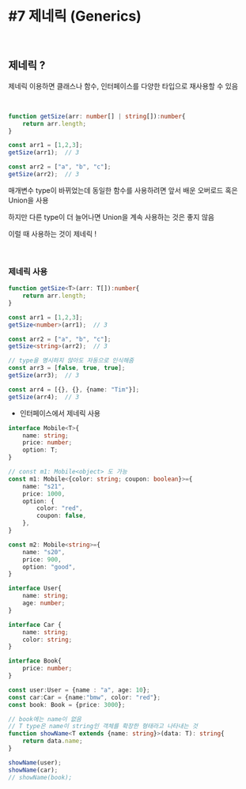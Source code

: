# #7 제네릭 (Generics)

​           

## 제네릭 ?

제네릭 이용하면 클래스나 함수, 인터페이스를 다양한 타입으로 재사용할 수 있음

​          

```typescript
function getSize(arr: number[] | string[]):number{
    return arr.length;
}

const arr1 = [1,2,3];
getSize(arr1);  // 3

const arr2 = ["a", "b", "c"];
getSize(arr2);  // 3 
```

매개변수 type이 바뀌었는데 동일한 함수를 사용하려면 앞서 배운 오버로드 혹은 Union을 사용

하지만 다른 type이 더 늘어나면 Union을 계속 사용하는 것은 좋지 않음

이럴 때 사용하는 것이 제네릭 ! 

​             

### 제네릭 사용

```typescript
function getSize<T>(arr: T[]):number{
    return arr.length;
}

const arr1 = [1,2,3];
getSize<number>(arr1);  // 3

const arr2 = ["a", "b", "c"];
getSize<string>(arr2);  // 3 

// type을 명시하지 않아도 자동으로 인식해줌
const arr3 = [false, true, true];
getSize(arr3);  // 3 

const arr4 = [{}, {}, {name: "Tim"}];
getSize(arr4);  // 3 
```

- 인터페이스에서 제네릭 사용

```typescript
interface Mobile<T>{
    name: string;
    price: number;
    option: T;
}

// const m1: Mobile<object> 도 가능
const m1: Mobile<{color: string; coupon: boolean}>={
    name: "s21",
    price: 1000,
    option: {
        color: "red",
        coupon: false,
    },
}

const m2: Mobile<string>={
    name: "s20",
    price: 900,
    option: "good",
}
```

```typescript
interface User{
    name: string;
    age: number;
}

interface Car {
    name: string;
    color: string;
}

interface Book{
    price: number;
}

const user:User = {name : "a", age: 10};
const car:Car = {name:"bmw", color: "red"};
const book: Book = {price: 3000};

// book에는 name이 없음
// T type은 name이 string인 객체를 확장한 형태라고 나타내는 것
function showName<T extends {name: string}>(data: T): string{
    return data.name;
}

showName(user);
showName(car);
// showName(book);
```

